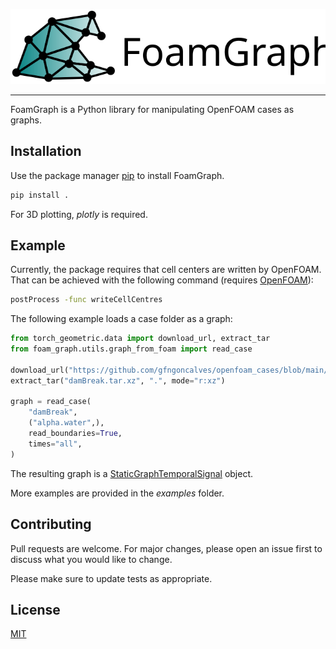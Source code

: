 ![foam_graph_logo](docs/source/images/foam_graph_logo_text.svg)

--------------------------------------------------------------------------------

FoamGraph is a Python library for manipulating OpenFOAM cases as graphs.

## Installation

Use the package manager [pip](https://pip.pypa.io/en/stable/) to install FoamGraph.

```bash
pip install .
```
For 3D plotting, *plotly* is required.

## Example

Currently, the package requires that cell centers are written by OpenFOAM.
That can be achieved with the following command (requires [OpenFOAM](https://www.openfoam.com/)):

```bash
postProcess -func writeCellCentres
```

The following example loads a case folder as a graph:

```python
from torch_geometric.data import download_url, extract_tar
from foam_graph.utils.graph_from_foam import read_case

download_url("https://github.com/gfngoncalves/openfoam_cases/blob/main/damBreak.tar.xz?raw=true", ".")
extract_tar("damBreak.tar.xz", ".", mode="r:xz")

graph = read_case(
    "damBreak",
    ("alpha.water",),
    read_boundaries=True,
    times="all",
)
```

The resulting graph is a [StaticGraphTemporalSignal](https://pytorch-geometric-temporal.readthedocs.io/en/latest/modules/signal.html) object.

More examples are provided in the *examples* folder.

## Contributing
Pull requests are welcome. For major changes, please open an issue first to discuss what you would like to change.

Please make sure to update tests as appropriate.

## License
[MIT](https://choosealicense.com/licenses/mit/)